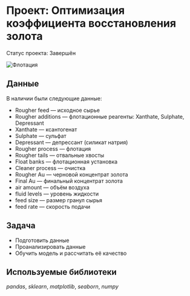 # Проект: Оптимизация коэффициента восстановления золота
Статус проекта: Завершён

![Флотация](https://upload.wikimedia.org/wikipedia/commons/thumb/6/6e/Flottateur.svg/1600px-Flottateur.svg.png)


## Данные

В наличии были следующие данные:

- Rougher feed — исходное сырье
- Rougher additions — флотационные реагенты: Xanthate, Sulphate, Depressant
- Xanthate — ксантогенат
- Sulphate — сульфат
- Depressant — депрессант (силикат натрия)
- Rougher process  — флотация
- Rougher tails — отвальные хвосты
- Float banks — флотационная установка
- Cleaner process — очистка
- Rougher Au — черновой концентрат золота
- Final Au — финальный концентрат золота
- air amount — объём воздуха
- fluid levels — уровень жидкости
- feed size — размер гранул сырья
- feed rate — скорость подачи


## Задача

- Подготовить данные
- Проанализировать данные
- Обучить модель и рассчитать её качество

## Используемые библиотеки
*pandas*, *sklearn*, *matplotlib*, *seaborn*, *numpy*
